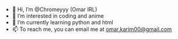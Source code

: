 - 👋 Hi, I’m @Chromeyyy (Omar IRL)
- 👀 I’m interested in coding and anime
- 🌱 I’m currently learning python and html
- 📫 To reach me, you can email me at omar.karim00@gmail.com

<!---
Chromeyyy/Chromeyyy is a ✨ special ✨ repository because its `README.md` (this file) appears on your GitHub profile.
You can click the Preview link to take a look at your changes.
--->
